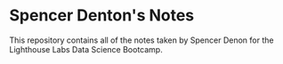 # Spencer Denton's Notes
This repository contains all of the notes taken by Spencer Denon for the Lighthouse Labs Data Science Bootcamp.